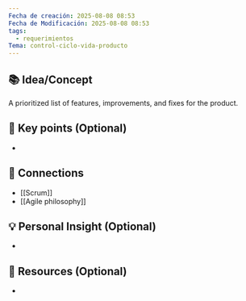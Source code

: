 ```yaml
---
Fecha de creación: 2025-08-08 08:53
Fecha de Modificación: 2025-08-08 08:53
tags:
  - requerimientos
Tema: control-ciclo-vida-producto
---
```



## 📚 Idea/Concept 

A prioritized list of features, improvements, and fixes for the product.
## 📌 Key points (Optional)
- 

## 🔗 Connections
- [[Scrum]]
- [[Agile philosophy]]

## 💡 Personal Insight (Optional)
- 
## 🧾 Resources (Optional)
- 